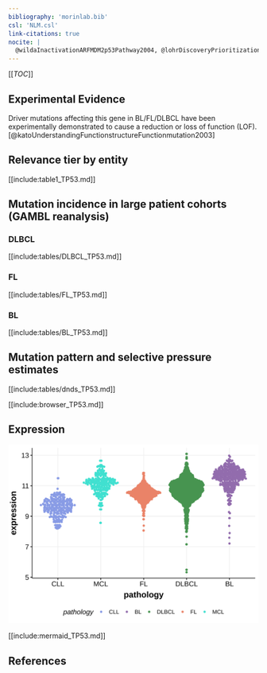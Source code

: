```yaml
---
bibliography: 'morinlab.bib'
csl: 'NLM.csl'
link-citations: true
nocite: |
  @wildaInactivationARFMDM2p53Pathway2004, @lohrDiscoveryPrioritizationSomatic2012, @tiacciPervasiveMutationsJAKSTAT2018, @morinFrequentMutationHistonemodifying2011, @beaLandscapeSomaticMutations2013, @rossiCodingGenomeSplenic2012, 
---
```

[[_TOC_]]



## Experimental Evidence

Driver mutations affecting this gene in BL/FL/DLBCL have been experimentally demonstrated to cause a reduction or loss of function (LOF).[@katoUnderstandingFunctionstructureFunctionmutation2003]

## Relevance tier by entity

[[include:table1_TP53.md]]

## Mutation incidence in large patient cohorts (GAMBL reanalysis)

### DLBCL
[[include:tables/DLBCL_TP53.md]]

### FL
[[include:tables/FL_TP53.md]]

### BL
[[include:tables/BL_TP53.md]]

## Mutation pattern and selective pressure estimates

[[include:tables/dnds_TP53.md]]

[[include:browser_TP53.md]]

## Expression
![](images/gene_expression/TP53_by_pathology.svg)


<!-- ORIGIN: wildaInactivationARFMDM2p53Pathway2004 -->
<!-- BL: wildaInactivationARFMDM2p53Pathway2004 -->
<!-- FL: morinFrequentMutationHistonemodifying2011 -->
<!-- BL: wildaInactivationARFMDM2p53Pathway2004 -->
<!-- MCL: beaLandscapeSomaticMutations2013 -->
<!-- MZL: rossiCodingGenomeSplenic2012c -->
<!-- PMBL: tiacciPervasiveMutationsJAKSTAT2018b -->

[[include:mermaid_TP53.md]]

## References
